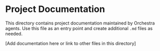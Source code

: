 # Project Documentation

This directory contains project documentation maintained by Orchestra agents. Use this file as an entry point and create additional `.md` files as needed.

[Add documentation here or link to other files in this directory]
